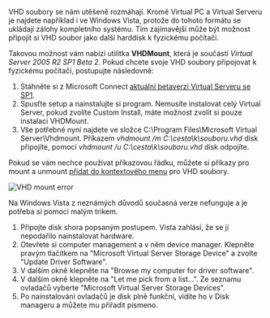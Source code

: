 <!-- dcterms:identifier = aspnetcz#128 -->
<!-- dcterms:title = Virtualizace: Jak připojit VHD soubor na Windows Vista -->
<!-- dcterms:abstract = VHD soubory se nám utěšeně rozmáhají. Kromě Virtual PC a Virtual Serveru je najdete například i ve Windows Vista, protože do tohoto formátu se ukládají zálohy kompletního systému. Tím zajímavější může být možnost připojit si VHD soubor jako další harddisk k fyzickému počítači. -->
<!-- np9:categoryId = 7 -->
<!-- x4w:category = Software -->
<!-- np9:authorId = 1 -->
<!-- np9:authorEmail = michal.valasek@altairis.cz -->
<!-- dcterms:creator = Michal Altair Valášek -->
<!-- np9:serialId = 1 -->
<!-- x4w:serial = Virtualizace -->
<!-- dcterms:created = 2006-12-17T16:24:53.98+01:00 -->
<!-- dcterms:dateAccepted = 2006-12-17T16:24:53.98+01:00 -->

VHD soubory se nám utěšeně rozmáhají. Kromě Virtual PC a Virtual Serveru je najdete například i ve Windows Vista, protože do tohoto formátu se ukládají zálohy kompletního systému. Tím zajímavější může být možnost připojit si VHD soubor jako další harddisk k fyzickému počítači.

Takovou možnost vám nabízí utilitka **VHDMount**, která je součástí *Virtual Server 2005 R2 SP1 Beta 2*. Pokud chcete svoje VHD soubory připojovat k fyzickému počítači, postupujte následovně:

1.  Stáhněte si z Microsoft Connect [aktuální betaverzi Virtual Serveru se SP1](https://connect.microsoft.com/programdetails.aspx?ProgramDetailsID=525).
2.  Spusťte setup a nainstalujte si program. Nemusíte instalovat celý Virtual Server, pokud zvolíte Custom Install, máte možnost zvolit si pouze instalaci VHDMount.
3.  Vše potřebné nyní najdete ve složce C:\Program Files\Microsoft Virtual Server\Vhdmount. Příkazem *vhdmount /m C:\cesta\k\souboru.vhd* disk připojíte, pomocí *vhdmount /u C:\cesta\k\souboru.vhd* disk odpojíte. 

Pokud se vám nechce používat příkazovou řádku, můžete si příkazy pro mount a unmount [přidat do kontextového menu](http://blogs.msdn.com/virtual_pc_guy/archive/2006/09/01/734435.aspx) pro VHD soubory.

 ![VHD mount error](/Files/20061217-vhdmount_vista.png) 

Na Windows Vista z neznámých důvodů současná verze nefunguje a je potřeba si pomoci malým trikem.

1.  Připojte disk shora popsaným postupem. Vista zahlásí, že se jí nepodařilo nainstalovat hardware.
2.  Otevřete si computer management a v něm device manager. Klepněte pravým tlačítkem na "Microsoft Virtual Server Storage Device" a zvolte "Update Driver Software".
3.  V dalším okně klepněte na "Browse my computer for driver software".
4.  V dalším okně klepněte na "Let me pick from a list...". Ze seznamu ovladačů vyberte "Microsoft Virtual Server Storage Devices".
5.  Po nainstalování ovladačů je disk plně funkční, vidíte ho v Disk manageru a můžete mu přiřadit písmeno.